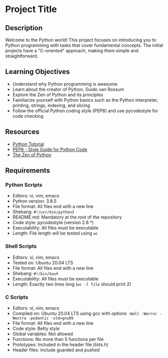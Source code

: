 # Project Title

## Description

Welcome to the Python world! This project focuses on introducing you to Python programming with tasks that cover fundamental concepts. The initial projects have a "C-oriented" approach, making them simple and straightforward.

## Learning Objectives

- Understand why Python programming is awesome
- Learn about the creator of Python, Guido van Rossum
- Explore the Zen of Python and its principles
- Familiarize yourself with Python basics such as the Python interpreter, printing, strings, indexing, and slicing
- Follow the official Python coding style (PEP8) and use pycodestyle for code checking

## Resources

- [Python Tutorial](https://docs.python.org/3/tutorial/)
- [PEP8 - Style Guide for Python Code](https://pep8.org/)
- [The Zen of Python](https://www.python.org/dev/peps/pep-0020/)

## Requirements

### Python Scripts

- Editors: vi, vim, emacs
- Python version: 3.8.5
- File format: All files end with a new line
- Shebang: `#!/usr/bin/python3`
- README.md: Mandatory at the root of the repository
- Code style: pycodestyle (version 2.8.*)
- Executability: All files must be executable
- Length: File length will be tested using `wc`
  
### Shell Scripts

- Editors: vi, vim, emacs
- Tested on: Ubuntu 20.04 LTS
- File format: All files end with a new line
- Shebang: `#!/bin/bash`
- Executability: All files must be executable
- Length: Exactly two lines long (`wc -l file` should print 2)

### C Scripts

- Editors: vi, vim, emacs
- Compiled on: Ubuntu 20.04 LTS using gcc with options `-Wall -Werror -Wextra -pedantic -std=gnu89`
- File format: All files end with a new line
- Code style: Betty style
- Global variables: Not allowed
- Functions: No more than 5 functions per file
- Prototypes: Included in the header file (lists.h)
- Header files: Include guarded and pushed

